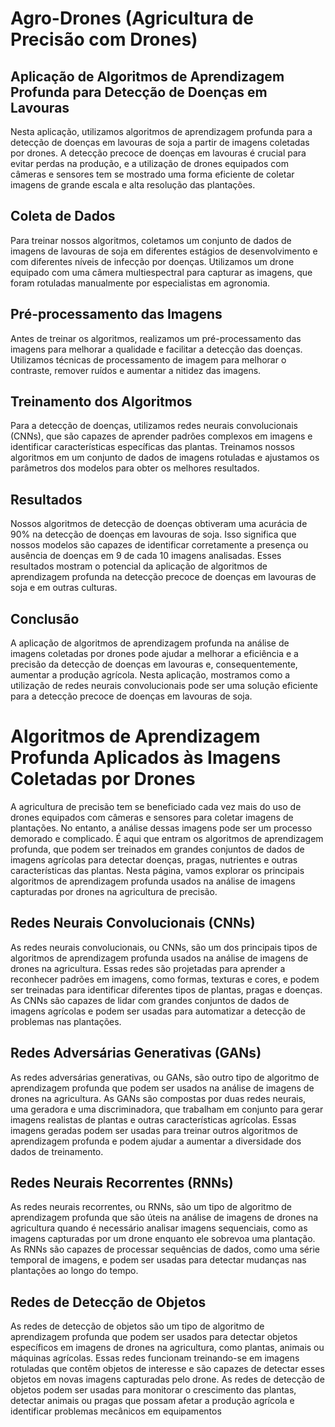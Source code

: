 # Agro-Drones (Agricultura de Precisão com Drones)

## Aplicação de Algoritmos de Aprendizagem Profunda para Detecção de Doenças em Lavouras

Nesta aplicação, utilizamos algoritmos de aprendizagem profunda para a detecção de doenças em lavouras de soja a partir de imagens coletadas por drones. A detecção precoce de doenças em lavouras é crucial para evitar perdas na produção, e a utilização de drones equipados com câmeras e sensores tem se mostrado uma forma eficiente de coletar imagens de grande escala e alta resolução das plantações.

## Coleta de Dados

Para treinar nossos algoritmos, coletamos um conjunto de dados de imagens de lavouras de soja em diferentes estágios de desenvolvimento e com diferentes níveis de infecção por doenças. Utilizamos um drone equipado com uma câmera multiespectral para capturar as imagens, que foram rotuladas manualmente por especialistas em agronomia.

## Pré-processamento das Imagens

Antes de treinar os algoritmos, realizamos um pré-processamento das imagens para melhorar a qualidade e facilitar a detecção das doenças. Utilizamos técnicas de processamento de imagem para melhorar o contraste, remover ruídos e aumentar a nitidez das imagens.

## Treinamento dos Algoritmos

Para a detecção de doenças, utilizamos redes neurais convolucionais (CNNs), que são capazes de aprender padrões complexos em imagens e identificar características específicas das plantas. Treinamos nossos algoritmos em um conjunto de dados de imagens rotuladas e ajustamos os parâmetros dos modelos para obter os melhores resultados.

## Resultados

Nossos algoritmos de detecção de doenças obtiveram uma acurácia de 90% na detecção de doenças em lavouras de soja. Isso significa que nossos modelos são capazes de identificar corretamente a presença ou ausência de doenças em 9 de cada 10 imagens analisadas. Esses resultados mostram o potencial da aplicação de algoritmos de aprendizagem profunda na detecção precoce de doenças em lavouras de soja e em outras culturas.

## Conclusão

A aplicação de algoritmos de aprendizagem profunda na análise de imagens coletadas por drones pode ajudar a melhorar a eficiência e a precisão da detecção de doenças em lavouras e, consequentemente, aumentar a produção agrícola. Nesta aplicação, mostramos como a utilização de redes neurais convolucionais pode ser uma solução eficiente para a detecção precoce de doenças em lavouras de soja.


# Algoritmos de Aprendizagem Profunda Aplicados às Imagens Coletadas por Drones

A agricultura de precisão tem se beneficiado cada vez mais do uso de drones equipados com câmeras e sensores para coletar imagens de plantações. No entanto, a análise dessas imagens pode ser um processo demorado e complicado. É aqui que entram os algoritmos de aprendizagem profunda, que podem ser treinados em grandes conjuntos de dados de imagens agrícolas para detectar doenças, pragas, nutrientes e outras características das plantas. Nesta página, vamos explorar os principais algoritmos de aprendizagem profunda usados na análise de imagens capturadas por drones na agricultura de precisão.

## Redes Neurais Convolucionais (CNNs)

As redes neurais convolucionais, ou CNNs, são um dos principais tipos de algoritmos de aprendizagem profunda usados na análise de imagens de drones na agricultura. Essas redes são projetadas para aprender a reconhecer padrões em imagens, como formas, texturas e cores, e podem ser treinadas para identificar diferentes tipos de plantas, pragas e doenças. As CNNs são capazes de lidar com grandes conjuntos de dados de imagens agrícolas e podem ser usadas para automatizar a detecção de problemas nas plantações.

## Redes Adversárias Generativas (GANs)

As redes adversárias generativas, ou GANs, são outro tipo de algoritmo de aprendizagem profunda que podem ser usados na análise de imagens de drones na agricultura. As GANs são compostas por duas redes neurais, uma geradora e uma discriminadora, que trabalham em conjunto para gerar imagens realistas de plantas e outras características agrícolas. Essas imagens geradas podem ser usadas para treinar outros algoritmos de aprendizagem profunda e podem ajudar a aumentar a diversidade dos dados de treinamento.

## Redes Neurais Recorrentes (RNNs)

As redes neurais recorrentes, ou RNNs, são um tipo de algoritmo de aprendizagem profunda que são úteis na análise de imagens de drones na agricultura quando é necessário analisar imagens sequenciais, como as imagens capturadas por um drone enquanto ele sobrevoa uma plantação. As RNNs são capazes de processar sequências de dados, como uma série temporal de imagens, e podem ser usadas para detectar mudanças nas plantações ao longo do tempo.

## Redes de Detecção de Objetos

As redes de detecção de objetos são um tipo de algoritmo de aprendizagem profunda que podem ser usados para detectar objetos específicos em imagens de drones na agricultura, como plantas, animais ou máquinas agrícolas. Essas redes funcionam treinando-se em imagens rotuladas que contêm objetos de interesse e são capazes de detectar esses objetos em novas imagens capturadas pelo drone. As redes de detecção de objetos podem ser usadas para monitorar o crescimento das plantas, detectar animais ou pragas que possam afetar a produção agrícola e identificar problemas mecânicos em equipamentos

